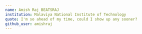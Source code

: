 ```yaml
---
name: Amish Raj BEATSRAJ
institution: Malaviya National Institute of Technology
quote: I'm so ahead of my time, could I show up any sooner?
github_user: amishraj
---
```

